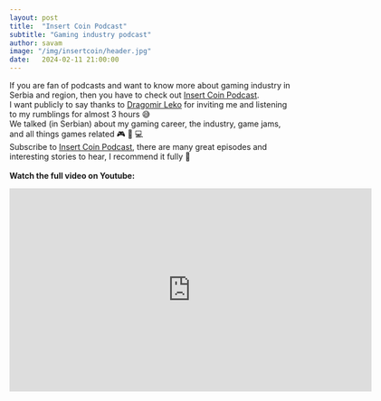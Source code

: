 ```yaml
---
layout: post
title:  "Insert Coin Podcast"
subtitle: "Gaming industry podcast"
author: savam
image: "/img/insertcoin/header.jpg"
date:   2024-02-11 21:00:00
---
```


If you are fan of podcasts and want to know more about gaming industry in Serbia and region, then you have to check out [Insert Coin Podcast](https://www.youtube.com/c/insertcoinpodcast).<br />
I want publicly to say thanks to [Dragomir Leko](https://www.linkedin.com/in/dragomir-leko/) for inviting me and listening to my rumblings for almost 3 hours 😅<br />
We talked (in Serbian) about my gaming career, the industry, game jams, and all things games related 🎮 🎲 💻<br />
Subscribe to [Insert Coin Podcast](https://www.youtube.com/c/insertcoinpodcast), there are many great episodes and interesting stories to hear, I recommend it fully 🚀<br />
<br />
**Watch the full video on Youtube:**<br />
<iframe width="640" height="360" src="https://www.youtube.com/embed/xxr9kj92_rs?rel=0" frameborder="0" allowfullscreen></iframe><br />
